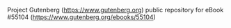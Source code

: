 Project Gutenberg (https://www.gutenberg.org) public repository for
eBook #55104 (https://www.gutenberg.org/ebooks/55104)
